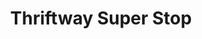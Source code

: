 ---
title: "Thriftway Super Stop"
url: /butte/thriftway-super-stop-continental-drive/
shop: Lebensmittel
---